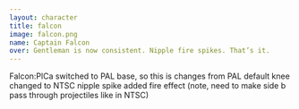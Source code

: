 ```yaml
---
layout: character
title: falcon
image: falcon.png
name: Captain Falcon
over: Gentleman is now consistent. Nipple fire spikes. That’s it.
---
```


Falcon:PlCa
switched to PAL base, so this is changes from PAL default
knee changed to NTSC
nipple spike added fire effect
(note, need to make side b pass through projectiles like in NTSC)
